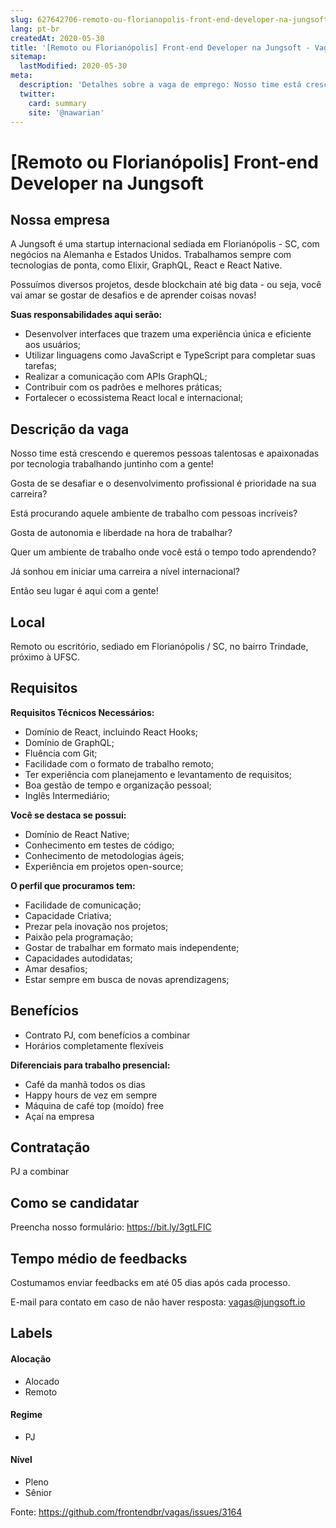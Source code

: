 ```yaml
---
slug: 627642706-remoto-ou-florianopolis-front-end-developer-na-jungsoft
lang: pt-br
createdAt: 2020-05-30
title: '[Remoto ou Florianópolis] Front-end Developer na Jungsoft - Vaga de Emprego'
sitemap:
  lastModified: 2020-05-30
meta:
  description: 'Detalhes sobre a vaga de emprego: Nosso time está crescendo e queremos pessoas talentosas e apaixonadas por tecnologia trabalhando juntinho com a gente! Gosta de se desafiar e o desenvolvimento profissional é prioridade na sua carreira? Está procurando aquele ambiente de trabalho com pessoas incríveis? Gosta de autonomia e liberdade na hora de trabalhar? Quer um ambiente de trabalho onde você está o tempo todo aprendendo? Já sonhou em iniciar uma carreira a nível internacional? Então seu lugar é aqui com a gente!'
  twitter:
    card: summary
    site: '@nawarian'
---
```


# [Remoto ou Florianópolis] Front-end Developer na Jungsoft

## Nossa empresa

A Jungsoft é uma startup internacional sediada em Florianópolis - SC, com negócios na Alemanha e Estados Unidos. Trabalhamos sempre com tecnologias de ponta, como Elixir, GraphQL, React e React Native.

Possuímos diversos projetos, desde blockchain até big data - ou seja, você vai amar se gostar de desafios e de aprender coisas novas!

**Suas responsabilidades aqui serão:**
- Desenvolver interfaces que trazem uma experiência única e eficiente aos usuários;
- Utilizar linguagens como JavaScript e TypeScript para completar suas tarefas;
- Realizar a comunicação com APIs GraphQL;
- Contribuir com os padrões e melhores práticas;
- Fortalecer o ecossistema React local e internacional;

## Descrição da vaga

Nosso time está crescendo e queremos pessoas talentosas e apaixonadas por tecnologia trabalhando juntinho com a gente!

Gosta de se desafiar e o desenvolvimento profissional é prioridade na sua carreira?

Está procurando aquele ambiente de trabalho com pessoas incríveis?

Gosta de autonomia e liberdade na hora de trabalhar?

Quer um ambiente de trabalho onde você está o tempo todo aprendendo?

Já sonhou em iniciar uma carreira a nível internacional?

Então seu lugar é aqui com a gente!

## Local

Remoto ou escritório, sediado em Florianópolis / SC, no bairro Trindade, próximo à UFSC.

## Requisitos

**Requisitos Técnicos Necessários:**
- Domínio de React, incluindo React Hooks;
- Domínio de GraphQL;
- Fluência com Git;
- Facilidade com o formato de trabalho remoto;
- Ter experiência com planejamento e levantamento de requisitos;
- Boa gestão de tempo e organização pessoal;
- Inglês Intermediário;

**Você se destaca se possui:**
- Domínio de React Native;
- Conhecimento em testes de código;
- Conhecimento de metodologias ágeis;
- Experiência em projetos open-source;

**O perfil que procuramos tem:**
- Facilidade de comunicação;
- Capacidade Criativa;
- Prezar pela inovação nos projetos;
- Paixão pela programação;
- Gostar de trabalhar em formato mais independente;
- Capacidades autodidatas;
- Amar desafios;
- Estar sempre em busca de novas aprendizagens;

## Benefícios

- Contrato PJ, com benefícios a combinar
- Horários completamente flexíveis

**Diferenciais para trabalho presencial:**

- Café da manhã todos os dias
- Happy hours de vez em sempre
- Máquina de café top (moído) free 
- Açaí na empresa

## Contratação

PJ a combinar

## Como se candidatar

Preencha nosso formulário: https://bit.ly/3gtLFIC

## Tempo médio de feedbacks

Costumamos enviar feedbacks em até 05 dias após cada processo.

E-mail para contato em caso de não haver resposta: vagas@jungsoft.io

## Labels
<!-- retire os labels que não fazem sentido à vaga -->

#### Alocação
- Alocado
- Remoto

#### Regime
- PJ

#### Nível
- Pleno
- Sênior


Fonte: https://github.com/frontendbr/vagas/issues/3164